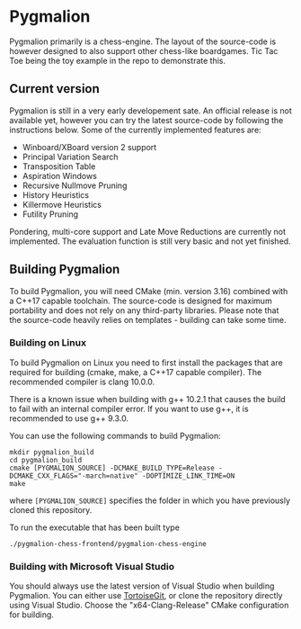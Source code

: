 # Pygmalion
Pygmalion primarily is a chess-engine. The layout of the source-code is however designed to also support other chess-like boardgames. Tic Tac Toe being the toy example in the repo to demonstrate this.

## Current version

Pygmalion is still in a very early developement sate. An official release is not available yet, however you can try the latest source-code by following the instructions below. Some of the currently implemented features are:
- Winboard/XBoard version 2 support
- Principal Variation Search
- Transposition Table
- Aspiration Windows
- Recursive Nullmove Pruning
- History Heuristics
- Killermove Heuristics
- Futility Pruning

Pondering, multi-core support and Late Move Reductions are currently not implemented. The evaluation function is still very basic and not yet finished.

## Building Pygmalion
To build Pygmalion, you will need CMake (min. version 3.16) combined with a C++17 capable toolchain. The source-code is designed for maximum portability and does not rely on any third-party libraries. Please note that the source-code heavily relies on templates - building can take some time.

### Building on Linux

To build Pygmalion on Linux you need to first install the packages that are required for building (cmake, make, a C++17 capable compiler). The recommended compiler is clang 10.0.0.

There is a known issue when building with g++ 10.2.1 that causes the build to fail with an internal compiler error. If you want to use g++, it is recommended to use g++ 9.3.0.

You can use the following commands to build Pygmalion:
```
mkdir pygmalion_build
cd pygmalion_build
cmake [PYGMALION_SOURCE] -DCMAKE_BUILD_TYPE=Release -DCMAKE_CXX_FLAGS="-march=native" -DOPTIMIZE_LINK_TIME=ON
make
```
where `[PYGMALION_SOURCE]` specifies the folder in which you have previously cloned this repository.

To run the executable that has been built type
```
./pygmalion-chess-frontend/pygmalion-chess-engine
```


### Building with Microsoft Visual Studio

You should always use the latest version of Visual Studio when building Pygmalion. You can either use [TortoiseGit](https://tortoisegit.org/), or clone the repository directly using Visual Studio. Choose the "x64-Clang-Release" CMake configuration for building.
